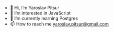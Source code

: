 - 👋 Hi, I’m Yaroslav Pitsur
- 👀 I’m interested in JavaScript
- 🌱 I’m currently learning Postgres
- 📫 How to reach me yaroslav.pitsur@gmail.com

<!---
StrongGarl1c/StrongGarl1c is a ✨ special ✨ repository because its `README.md` (this file) appears on your GitHub profile.
You can click the Preview link to take a look at your changes.
--->
